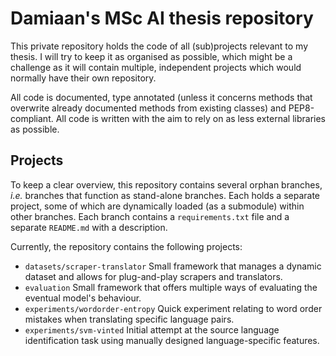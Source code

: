 # Damiaan's MSc AI thesis repository

This private repository holds the code of all (sub)projects relevant to my thesis. I will try to keep it as organised as possible, which might be a challenge as it will contain multiple, independent projects which would normally have their own repository.

All code is documented, type annotated (unless it concerns methods that overwrite already documented methods from existing classes) and PEP8-compliant. All code is written with the aim to rely on as less external libraries as possible.

## Projects 


To keep a clear overview, this repository contains several orphan branches, *i.e.* branches that function as stand-alone branches. Each holds a separate project, some of which are dynamically loaded (as a submodule) within other branches. Each branch contains a `requirements.txt` file and a separate `README.md` with a description.

Currently, the repository contains the following projects:

- `datasets/scraper-translator` Small framework that manages a dynamic dataset and allows for plug-and-play scrapers and translators.
- `evaluation` Small framework that offers multiple ways of evaluating the eventual model's behaviour.
- `experiments/wordorder-entropy` Quick experiment relating to word order mistakes when translating specific language pairs.
- `experiments/svm-vinted` Initial attempt at the source language identification task using manually designed language-specific features.
